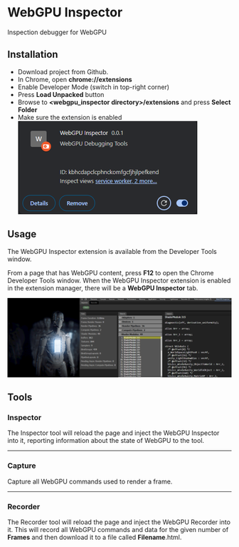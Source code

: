 # WebGPU Inspector

Inspection debugger for WebGPU

## Installation

- Download project from Github.
- In Chrome, open **chrome://extensions**
- Enable Developer Mode (switch in top-right corner)
- Press **Load Unpacked** button
- Browse to **<webgpu_inspector directory>/extensions** and press **Select Folder**
- Make sure the extension is enabled
![Enable Extension](images/enable_extension.png "Enable Extension")

## Usage

The WebGPU Inspector extension is available from the Developer Tools window.

From a page that has WebGPU content, press **F12** to open the Chrome Developer Tools window. When the WebGPU Inspector extension is enabled in the extension manager, there will be a **WebGPU Inspector** tab.

![WebGPU Inspector Panel](images/webgpu_inspector_panel.png)


## Tools

### Inspector

The Inspector tool will reload the page and inject the WebGPU Inspector into it, reporting information about the state of WebGPU to the tool.

----

### Capture

Capture all WebGPU commands used to render a frame.

----

### Recorder

The Recorder tool will reload the page and inject the WebGPU Recorder into it. This will record all WebGPU commands and data for the given number of **Frames** and then download it to a file called **Filename**.html.
